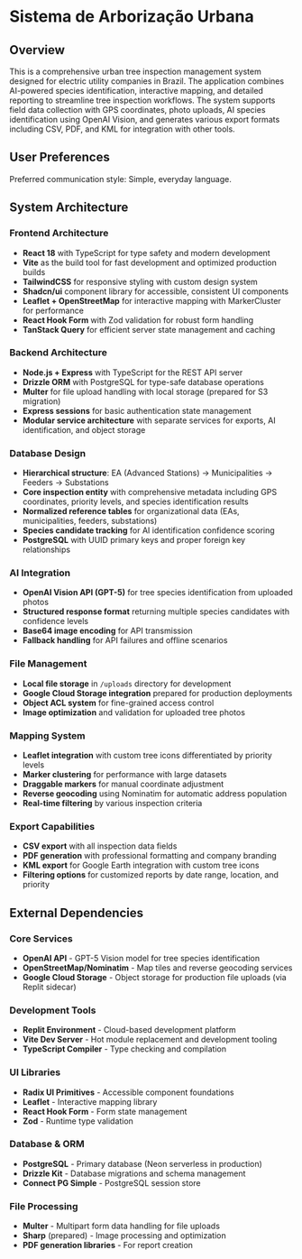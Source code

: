 # Sistema de Arborização Urbana

## Overview

This is a comprehensive urban tree inspection management system designed for electric utility companies in Brazil. The application combines AI-powered species identification, interactive mapping, and detailed reporting to streamline tree inspection workflows. The system supports field data collection with GPS coordinates, photo uploads, AI species identification using OpenAI Vision, and generates various export formats including CSV, PDF, and KML for integration with other tools.

## User Preferences

Preferred communication style: Simple, everyday language.

## System Architecture

### Frontend Architecture
- **React 18** with TypeScript for type safety and modern development
- **Vite** as the build tool for fast development and optimized production builds
- **TailwindCSS** for responsive styling with custom design system
- **Shadcn/ui** component library for accessible, consistent UI components
- **Leaflet + OpenStreetMap** for interactive mapping with MarkerCluster for performance
- **React Hook Form** with Zod validation for robust form handling
- **TanStack Query** for efficient server state management and caching

### Backend Architecture
- **Node.js + Express** with TypeScript for the REST API server
- **Drizzle ORM** with PostgreSQL for type-safe database operations
- **Multer** for file upload handling with local storage (prepared for S3 migration)
- **Express sessions** for basic authentication state management
- **Modular service architecture** with separate services for exports, AI identification, and object storage

### Database Design
- **Hierarchical structure**: EA (Advanced Stations) → Municipalities → Feeders → Substations
- **Core inspection entity** with comprehensive metadata including GPS coordinates, priority levels, and species identification results
- **Normalized reference tables** for organizational data (EAs, municipalities, feeders, substations)
- **Species candidate tracking** for AI identification confidence scoring
- **PostgreSQL** with UUID primary keys and proper foreign key relationships

### AI Integration
- **OpenAI Vision API (GPT-5)** for tree species identification from uploaded photos
- **Structured response format** returning multiple species candidates with confidence levels
- **Base64 image encoding** for API transmission
- **Fallback handling** for API failures and offline scenarios

### File Management
- **Local file storage** in `/uploads` directory for development
- **Google Cloud Storage integration** prepared for production deployments
- **Object ACL system** for fine-grained access control
- **Image optimization** and validation for uploaded tree photos

### Mapping System
- **Leaflet integration** with custom tree icons differentiated by priority levels
- **Marker clustering** for performance with large datasets
- **Draggable markers** for manual coordinate adjustment
- **Reverse geocoding** using Nominatim for automatic address population
- **Real-time filtering** by various inspection criteria

### Export Capabilities
- **CSV export** with all inspection data fields
- **PDF generation** with professional formatting and company branding
- **KML export** for Google Earth integration with custom tree icons
- **Filtering options** for customized reports by date range, location, and priority

## External Dependencies

### Core Services
- **OpenAI API** - GPT-5 Vision model for tree species identification
- **OpenStreetMap/Nominatim** - Map tiles and reverse geocoding services
- **Google Cloud Storage** - Object storage for production file uploads (via Replit sidecar)

### Development Tools
- **Replit Environment** - Cloud-based development platform
- **Vite Dev Server** - Hot module replacement and development tooling
- **TypeScript Compiler** - Type checking and compilation

### UI Libraries
- **Radix UI Primitives** - Accessible component foundations
- **Leaflet** - Interactive mapping library
- **React Hook Form** - Form state management
- **Zod** - Runtime type validation

### Database & ORM
- **PostgreSQL** - Primary database (Neon serverless in production)
- **Drizzle Kit** - Database migrations and schema management
- **Connect PG Simple** - PostgreSQL session store

### File Processing
- **Multer** - Multipart form data handling for file uploads
- **Sharp** (prepared) - Image processing and optimization
- **PDF generation libraries** - For report creation
